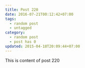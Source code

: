 ```yaml
---
title: Post 220
date: 2016-07-21T00:12:42+07:00
tags:
  - random post
  - untagged
category:
  - random post
  - post has 0
updated: 2015-04-18T20:09:44+07:00
---
```

This is content of post 220
